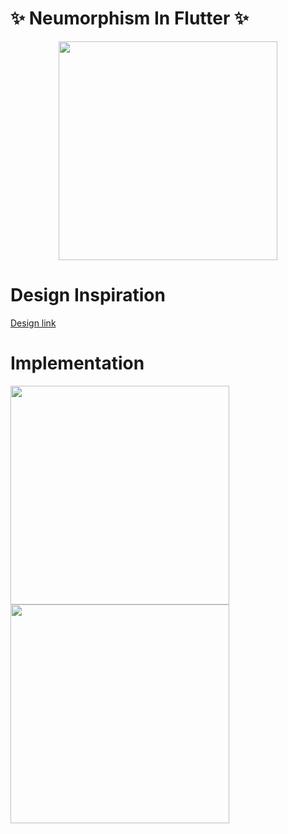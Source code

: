    # ✨ Neumorphism In Flutter ✨
   
<p align="center">
  <img src="https://github.com/vishweshsoni/NeumorphicRemoteController/blob/master/gifs/TILRNp1vNwddmtgeD9.gif" width="350">
</p>


# Design Inspiration
[Design link](https://dribbble.com/shots/9109186-Loop-Neumorphism-Light-Ui) 

# Implementation

<p align="left">
   <img src="https://github.com/vishweshsoni/NeumorphismFlutter/blob/master/images/Screenshot_20200208-175314.png" width="350">
   <img src="https://github.com/vishweshsoni/NeumorphismFlutter/blob/master/images/Screenshot_20200208-175327.png" width="350">
</p>
